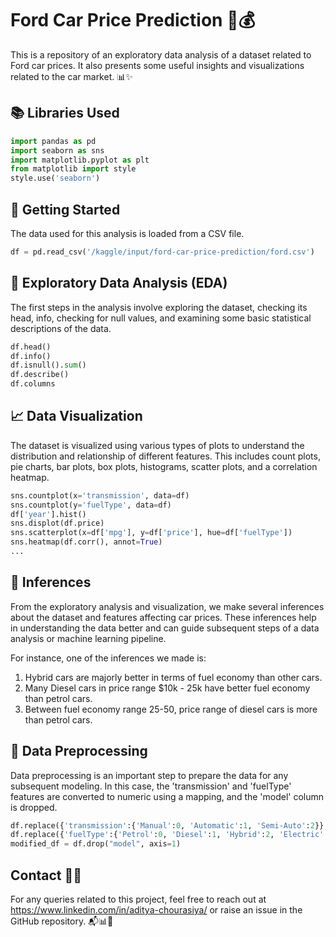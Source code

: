 # Ford Car Price Prediction 🚗💰

This is a repository of an exploratory data analysis of a dataset related to Ford car prices. It also presents some useful insights and visualizations related to the car market. 📊✨

## 📚 Libraries Used 

```python
import pandas as pd
import seaborn as sns
import matplotlib.pyplot as plt
from matplotlib import style
style.use('seaborn')
```

## 🚀 Getting Started

The data used for this analysis is loaded from a CSV file.

```python
df = pd.read_csv('/kaggle/input/ford-car-price-prediction/ford.csv')
```

## 🧐 Exploratory Data Analysis (EDA)

The first steps in the analysis involve exploring the dataset, checking its head, info, checking for null values, and examining some basic statistical descriptions of the data.

```python
df.head()
df.info()
df.isnull().sum()
df.describe()
df.columns
```

## 📈 Data Visualization 

The dataset is visualized using various types of plots to understand the distribution and relationship of different features. This includes count plots, pie charts, bar plots, box plots, histograms, scatter plots, and a correlation heatmap.

```python
sns.countplot(x='transmission', data=df)
sns.countplot(y='fuelType', data=df)
df['year'].hist()
sns.displot(df.price)
sns.scatterplot(x=df['mpg'], y=df['price'], hue=df['fuelType'])
sns.heatmap(df.corr(), annot=True)
...
```

## 🔎 Inferences

From the exploratory analysis and visualization, we make several inferences about the dataset and features affecting car prices. These inferences help in understanding the data better and can guide subsequent steps of a data analysis or machine learning pipeline.

For instance, one of the inferences we made is:

1. Hybrid cars are majorly better in terms of fuel economy than other cars.
2. Many Diesel cars in price range $10k - 25k have better fuel economy than petrol cars.
3. Between fuel economy range 25-50, price range of diesel cars is more than petrol cars.

## 🔄 Data Preprocessing

Data preprocessing is an important step to prepare the data for any subsequent modeling. In this case, the 'transmission' and 'fuelType' features are converted to numeric using a mapping, and the 'model' column is dropped.

```python
df.replace({'transmission':{'Manual':0, 'Automatic':1, 'Semi-Auto':2}}, inplace=True)
df.replace({'fuelType':{'Petrol':0, 'Diesel':1, 'Hybrid':2, 'Electric':3, 'Other':4}}, inplace=True)
modified_df = df.drop("model", axis=1)
```

## Contact 📧🤝

For any queries related to this project, feel free to reach out at https://www.linkedin.com/in/aditya-chourasiya/ or raise an issue in the GitHub repository. 📬📊🤝

